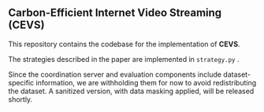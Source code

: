 ## Carbon-Efficient Internet Video Streaming (CEVS)

This repository contains the codebase for the implementation of **CEVS**.

The strategies described in the paper are implemented in `strategy.py`
.

Since the coordination server and evaluation components include dataset-specific information, we are withholding them for now to avoid redistributing the dataset. A sanitized version, with data masking applied, will be released shortly.